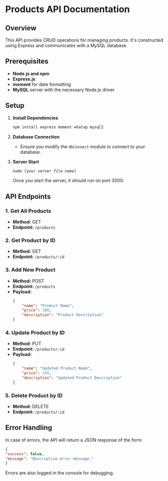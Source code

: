 # Products API Documentation

## Overview
This API provides CRUD operations for managing products. It's constructed using Express and communicates with a MySQL database.

## Prerequisites
- **Node.js and npm**
- **Express.js**
- **moment** for date formatting
- **MySQL** server with the necessary Node.js driver

## Setup
1. **Install Dependencies**
    ```bash
    npm install express moment whatap mysql2
    ```

2. **Database Connection**
    - Ensure you modify the `dbConnect` module to connect to your database.

3. **Server Start**
    ```bash
    node [your server file name]
    ```
   Once you start the server, it should run on port 3000.

## API Endpoints
### 1. Get All Products
- **Method:** GET
- **Endpoint:** `/products`

### 2. Get Product by ID
- **Method:** GET
- **Endpoint:** `/products/:id`

### 3. Add New Product
- **Method:** POST
- **Endpoint:** `/products`
- **Payload:**
    ```json
    {
        "name": "Product Name",
        "price": 100,
        "description": "Product Description"
    }
    ```

### 4. Update Product by ID
- **Method:** PUT
- **Endpoint:** `/products/:id`
- **Payload:**
    ```json
    {
        "name": "Updated Product Name",
        "price": 150,
        "description": "Updated Product Description"
    }
    ```

### 5. Delete Product by ID
- **Method:** DELETE
- **Endpoint:** `/products/:id`

## Error Handling
In case of errors, the API will return a JSON response of the form:
```json
{
"success": false,
"message": "Descriptive error message."
}
```
Errors are also logged in the console for debugging.
